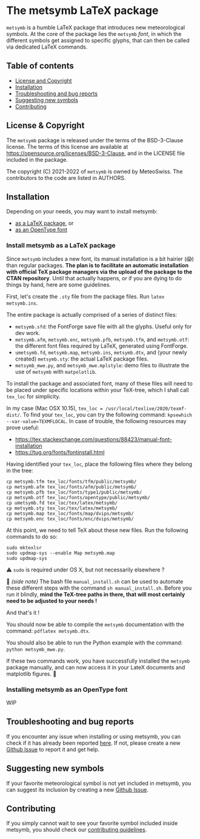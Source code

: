 # The metsymb LaTeX package

`metsymb` is a humble LaTeX package that introduces new meteorological symbols. At the core of the package lies the `metsymb` *font*, in which the different symbols get assigned to specific glyphs, that can then be called via dedicated LaTeX commands.

## Table of contents

- [License and Copyright](#license-&-copyright)
- [Installation](#installation)
- [Troubleshooting and bug reports](#troubleshooting-and-bug-reports)
- [Suggesting new symbols](#suggesting-new-symbols)
- [Contributing](#contributing)


## License & Copyright

The `metsymb` package is released under the terms of the BSD-3-Clause license. The terms of this license are available at https://opensource.org/licenses/BSD-3-Clause, and in the LICENSE file included in the package.

The copyright (C) 2021-2022 of `metsymb` is owned by MeteoSwiss. The contributors to the code are listed in AUTHORS.


## Installation

Depending on your needs, you may want to install metsymb:
- [as a LaTeX package](#install-metsymb-as-a-latex-package), or
- [as an OpenType font](#install-metsymb-as-an-opentype-font)


### Install metsymb as a LaTeX package
Since `metsymb` includes a new font, its manual installation is a bit hairier (:scream:) than regular packages. **The plan is to facilitate an automatic installation with official TeX package managers via the upload of the package to the CTAN repository**. Until that actually happens, or if you are dying to do things by hand, here are some guidelines.

First, let's create the `.sty` file from the package files. Run `latex metsymb.ins`.

The entire package is actually comprised of a series of distinct files:
 - `metsymb.sfd`: the FontForge save file with all the glyphs. Useful only for dev work.
 - `metsymb.afm`, `metsymb.enc`, `metsymb.pfb`, `metsymb.tfm`, and `metsymb.otf`: the different font files required by LaTeX, generated using FontForge.
 - `umetsymb.fd`, `metsymb.map`, `metsymb.ins`, `metsymb.dtx`, and (your newly created) `metsymb.sty`: the actual LaTeX package files.
 - `metsymb_mwe.py`, and `metsymb_mwe.mplstyle`: demo files to illustrate the use of `metsymb` with `matpolotlib`.

To install the package and associated font, many of these files will need to be placed under specific locations within your TeX-tree, which I shall call `tex_loc` for simplicity.

In my case (Mac OSX 10.15), `tex_loc = /usr/local/texlive/2020/texmf-dist/`. To find your `tex_loc`, you can try the following command: `kpsewhich --var-value=TEXMFLOCAL`. In case of trouble, the following resources may prove useful:
 - https://tex.stackexchange.com/questions/88423/manual-font-installation
 - https://tug.org/fonts/fontinstall.html

Having identified your `tex_loc`, place the following files where they belong in the tree:
```
cp metsymb.tfm tex_loc/fonts/tfm/public/metsymb/
cp metsymb.afm tex_loc/fonts/afm/public/metsymb/
cp metsymb.pfb tex_loc/fonts/type1/public/metsymb/
cp metsymb.otf tex_loc/fonts/opentype/public/metsymb/
cp umetsymb.fd tex_loc/tex/latex/metsymb/
cp metsymb.sty tex_loc/tex/latex/metsymb/
cp metsymb.map tex_loc/fonts/map/dvips/metsymb/
cp metsymb.enc tex_loc/fonts/enc/dvips/metsymb/
```

At this point, we need to tell TeX about these new files. Run the following commands to do so:
```
sudo mktexlsr
sudo updmap-sys --enable Map metsymb.map
sudo updmap-sys
```
:warning: `sudo` is required under OS X, but not necessarily elsewhere ?

:wave: *(side note)* The bash file `manual_install.sh` can be used to automate these different steps with the command `sh manual_install.sh`. Before you run it blindly, **mind the TeX-tree paths in there, that will most certainly need to be adjusted to your needs !**

And that's it !

You should now be able to compile the `metsymb` documentation with the command: `pdflatex metsymb.dtx`.

You should also be able to run the Python example with the command: `python metsymb_mwe.py`.

If these two commands work, you have successfully installed the `metsymb` package manually, and can now access it in your LateX documents and matplotlib figures. :tada:


### Installing metsymb as an OpenType font

WIP


## Troubleshooting and bug reports

If you encounter any issue when installing or using metsymb, you can check if it has already been reported [here](https://github.com/MeteoSwiss/metsymb/issues?q=is%3Aissue). If not, please create a new [Github Issue](https://github.com/MeteoSwiss/metsymb/issues) to report it and get help.


## Suggesting new symbols

If your favorite meteorological symbol is not yet included in metsymb,
you can suggest its inclusion by creating a new [Github Issue](https://github.com/MeteoSwiss/metsymb/).

## Contributing

If you simply cannot wait to see your favorite symbol included inside metsymb, you should check our [contributing guidelines](#CONTRIBUTING.md).
